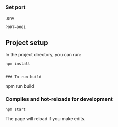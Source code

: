 ### Set port
.env
```
PORT=8081
```

## Project setup

In the project directory, you can run:

```
npm install


### To run build

```
npm run build

### Compiles and hot-reloads for development

```
npm start

```



The page will reload if you make edits.
